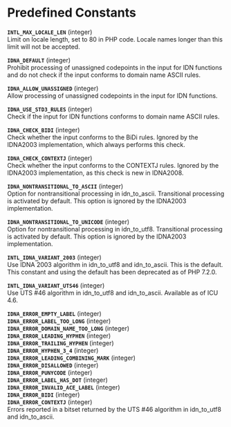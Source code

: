 Predefined Constants
====================

**`INTL_MAX_LOCALE_LEN`** (<span class="type">integer</span>)  
<span class="simpara"> Limit on locale length, set to 80 in PHP code.
Locale names longer than this limit will not be accepted. </span>

**`IDNA_DEFAULT`** (<span class="type">integer</span>)  
<span class="simpara"> Prohibit processing of unassigned codepoints in
the input for IDN functions and do not check if the input conforms to
domain name ASCII rules. </span>

**`IDNA_ALLOW_UNASSIGNED`** (<span class="type">integer</span>)  
<span class="simpara"> Allow processing of unassigned codepoints in the
input for IDN functions. </span>

**`IDNA_USE_STD3_RULES`** (<span class="type">integer</span>)  
<span class="simpara"> Check if the input for IDN functions conforms to
domain name ASCII rules. </span>

**`IDNA_CHECK_BIDI`** (<span class="type">integer</span>)  
<span class="simpara"> Check whether the input conforms to the BiDi
rules. Ignored by the IDNA2003 implementation, which always performs
this check. </span>

**`IDNA_CHECK_CONTEXTJ`** (<span class="type">integer</span>)  
<span class="simpara"> Check whether the input conforms to the CONTEXTJ
rules. Ignored by the IDNA2003 implementation, as this check is new in
IDNA2008. </span>

**`IDNA_NONTRANSITIONAL_TO_ASCII`** (<span class="type">integer</span>)  
<span class="simpara"> Option for nontransitional processing in <span
class="function">idn\_to\_ascii</span>. Transitional processing is
activated by default. This option is ignored by the IDNA2003
implementation. </span>

**`IDNA_NONTRANSITIONAL_TO_UNICODE`** (<span class="type">integer</span>)  
<span class="simpara"> Option for nontransitional processing in <span
class="function">idn\_to\_utf8</span>. Transitional processing is
activated by default. This option is ignored by the IDNA2003
implementation. </span>

**`INTL_IDNA_VARIANT_2003`** (<span class="type">integer</span>)  
<span class="simpara"> Use IDNA 2003 algorithm in <span
class="function">idn\_to\_utf8</span> and <span
class="function">idn\_to\_ascii</span>. This is the default. This
constant and using the default has been deprecated as of PHP 7.2.0.
</span>

**`INTL_IDNA_VARIANT_UTS46`** (<span class="type">integer</span>)  
<span class="simpara"> Use UTS \#46 algorithm in <span
class="function">idn\_to\_utf8</span> and <span
class="function">idn\_to\_ascii</span>. Available as of ICU 4.6. </span>

**`IDNA_ERROR_EMPTY_LABEL`** (<span class="type">integer</span>)  
**`IDNA_ERROR_LABEL_TOO_LONG`** (<span class="type">integer</span>)  
**`IDNA_ERROR_DOMAIN_NAME_TOO_LONG`** (<span class="type">integer</span>)  
**`IDNA_ERROR_LEADING_HYPHEN`** (<span class="type">integer</span>)  
**`IDNA_ERROR_TRAILING_HYPHEN`** (<span class="type">integer</span>)  
**`IDNA_ERROR_HYPHEN_3_4`** (<span class="type">integer</span>)  
**`IDNA_ERROR_LEADING_COMBINING_MARK`** (<span class="type">integer</span>)  
**`IDNA_ERROR_DISALLOWED`** (<span class="type">integer</span>)  
**`IDNA_ERROR_PUNYCODE`** (<span class="type">integer</span>)  
**`IDNA_ERROR_LABEL_HAS_DOT`** (<span class="type">integer</span>)  
**`IDNA_ERROR_INVALID_ACE_LABEL`** (<span class="type">integer</span>)  
**`IDNA_ERROR_BIDI`** (<span class="type">integer</span>)  
**`IDNA_ERROR_CONTEXTJ`** (<span class="type">integer</span>)  
<span class="simpara"> Errors reported in a bitset returned by the UTS
\#46 algorithm in <span class="function">idn\_to\_utf8</span> and <span
class="function">idn\_to\_ascii</span>. </span>
